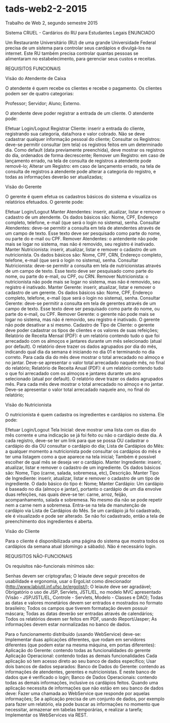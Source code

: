 # tads-web2-2-2015
Trabalho de Web 2, segundo semestre 2015



Sistema CRUEL - Cardários do RU para Estudantes Legais
ENUNCIADO

Um Restaurante Universitário (RU) de uma grande Universidade Federal precisa de um sistema para controlar seus cardápios e divulgá-los na internet. Este RU também precisa controlar quantas pessoas se alimentaram no estabelecimento, para gerenciar seus custos e receitas.

REQUISITOS FUNCIONAIS

Visão do Atendente de Caixa

O atendente é quem recebe os clientes e recebe o pagamento. Os clientes podem ser de quatro categorias:

Professor;
Servidor;
Aluno;
Externo.

O atendente deve poder registrar a entrada de um cliente. O atendente pode:

Efetuar Login/Logout
Registrar Cliente: inserir a entrada do cliente, registrando sua categoria, data/hora e valor cobrado. Não se deve cadastrar qualquer informação pessoal do cliente;
Consultar os Registros: deve-se permitir consultar (em tela) os registros feitos em um determinado dia. Como default (data previamente preenchida), deve mostrar os registros do dia, ordenados de forma decrescente;
Remover um Registro: em caso de lançamento errado, na tela de consulta de registros a atendente pode removê-lo;
Alterar um Registro: em caso de lançamento errado, na tela de consulta de registros a atendente pode alterar a categoria do registro, e todas as informações deverão ser atualizadas;

Visão do Gerente

O gerente é quem efetua os cadastros básicos do sistema e visualiza os relatórios efetuados. O gerente pode:

Efetuar Login/Logout
Manter Atendentes: inserir, atualizar, listar e remover o cadastro de um atendente. Os dados básicos são: Nome, CPF, Endereço completo, telefone, e-mail (que será o login no sistema), senha.
Consultar Atendentes: deve-se permitir a consulta em tela de atendentes através de um campo de texto. Esse texto deve ser pesquisado como parte do nome, ou parte do e-mail ou CPF.
Remover Atendentes: o antendente não pode mais se logar no sistema, mas não é removido, seu registro é inativado.
Manter Nutricionista: inserir, atualizar, listar e remover o cadastro de um nutricionista. Os dados básicos são: Nome, CPF, CRN, Endereço completo, telefone, e-mail (que será o login no sistema), senha.
Consultar Nutricionista: deve-se permitir a consulta em tela de nutricionistas através de um campo de texto. Esse texto deve ser pesquisado como parte do nome, ou parte do e-mail, ou CPF, ou CRN.
Remover Nutricionista: o nutricionista não pode mais se logar no sistema, mas não é removido, seu registro é inativado.
Manter Gerente: inserir, atualizar, listar e remover o cadastro de um gerente. Os dados básicos são: Nome, CPF, Endereço completo, telefone, e-mail (que será o login no sistema), senha.
Consultar Gerente: deve-se permitir a consulta em tela de gerentes através de um campo de texto. Esse texto deve ser pesquisado como parte do nome, ou parte do e-mail, ou CPF.
Remover Gerente: o gerente não pode mais se logar no sistema, mas não é removido, seu registro é inativado. O gerente não pode desativar a si mesmo.
Cadastro de Tipo de Cliente: o gerente deve poder cadastrar os tipos de clientes e os valores de suas refeições;
Relatório de Receita Mensal (PDF): é um relatório contendo tudo o que foi arrecadado com os almoços e jantares durante um mês selecionado (atual por default). O relatório deve trazer os dados agrupados por dia do mês, indicando qual dia da semana é iniciando no dia 01 e terminando no dia correto. Para cada dia do mês deve mostrar o total arrecadado no almoço e no jantar. Deve-se apresentar o valor total arrecadado naquele mês, no final do relatório;
Relatório de Receita Anual (PDF): é um relatório contendo tudo o que foi arrecadado com os almoços e jantares durante um ano selecionado (atual por default). O relatório deve trazer os dados agrupados mês. Para cada mês deve mostrar o total arrecadado no almoço e no jantar. Deve-se apresentar o valor total arrecadado naquele ano, no final do relatório;


Visão do Nutricionista

O nutricionista é quem cadastra os ingredientes e cardápios no sistema. Ele pode:

Efetuar Login/Logout
Tela Inicial: deve mostrar uma lista com os dias do mês corrente e uma indicação se já foi feito ou não o cardápio deste dia. A cada registro, deve-se ter um link para que se possa OU cadastrar o cardápio do dia OU consultar o cardápio do dia;
Lista de Cardápios do Mês: a qualquer momento a nutricionista pode consultar os cardápios do mês e ter uma listagem como a que aparece na tela inicial;  Também é possível escolher de qual mês se deseja ver o cardápio.
Manter Ingrediente: inserir, atualizar, listar e remover o cadastro de um ingrediente. Os dados básicos são: Nome, Tipo (carne, salada, sobremesa, etc), Descrição.
Manter Tipo de Ingrediente: inserir, atualizar, listar e remover o cadastro de um tipo de ingrediente. O dado básico do tipo é: Nome;
Manter Cardápio: Um cardápio é baseado no dia (almoço e jantar), portanto o cardápio de um dia envolve duas refeições, nas quais deve-se ter: carne, arroz, feijão, acompanhamento, salada e sobremesa. No mesmo dia não se pode repetir nem a carne nem a sobremesa. Entra-se na tela de manutenção de cardápio via Lista de Cardápios do Mês. Se um cardápio já foi cadastrado, ele é visualizado e pode ser alterado. Se não foi cadastrado, então a tela de preenchimento dos ingredientes é aberta.




Visão do Cliente

Para o cliente é disponibilizada uma página do sistema que mostra todos os cardápios da semana atual (domingo a sábado). Não é necessário login.

REQUISITOS NÃO-FUNCIONAIS

Os requisitos não-funcionais mínimos são:

Senhas devem ser criptografas;
O leiaute deve seguir preceitos de usabilidade e ergonomia, usar o ErgoList como direcionador (http://www.labiutil.inf.ufsc.br/ergolist/);
O leiaute deve ser agradável;
Obrigatório o uso de JSP, Servlets, JSTL/EL, no modelo MVC apresentado (Visão - JSP/JSTL/EL, Controle - Servlets, Modelo - Classes e DAO);
Todas as datas e valores monetários devem ser entrados e mostrados no formato brasileiro;
Todos os campos que tiverem formatação devem possuir máscara;
Todas as datas deverão ser entradas através de calendários;
Todos os relatórios devem ser feitos em PDF, usando iReport/Jasper;
As informações devem estar normalizadas no banco de dados.

Para o funcionamento distribuído (usando WebService) deve-se:
Implementar duas aplicações diferentes, que rodam em servidores diferentes (que podem estar na mesma máquina, em portas diferentes):
Aplicação do Gerente: contendo todas as funcionalidades do gerente
Aplicação Operacional: contendo todas as demais funcionalidades
Cada aplicação só tem acesso direto ao seu banco de dados específico;
Usar dois bancos de dados separados:
Banco de Dados do Gerente: contendo as informações de atendentes, gerentes e nutricionistas. É neste banco de dados que é verificado o login;
Banco de Dados Operacionais: contendo todas as demais informações, inclusive os cardápios feitos.
Quando uma aplicação necessita de informações que não estão em seu banco de dados deve:
Fazer uma chamada ao WebService que responde por aquelas informações;
Se a aplicação precisa de um conjunto de dados, por exemplo para fazer um relatório, ela pode buscar as informações no momento que necessitar, armazenar em tabelas temporárias, e realizar a tarefa;
Implementar os WebServices via REST.



